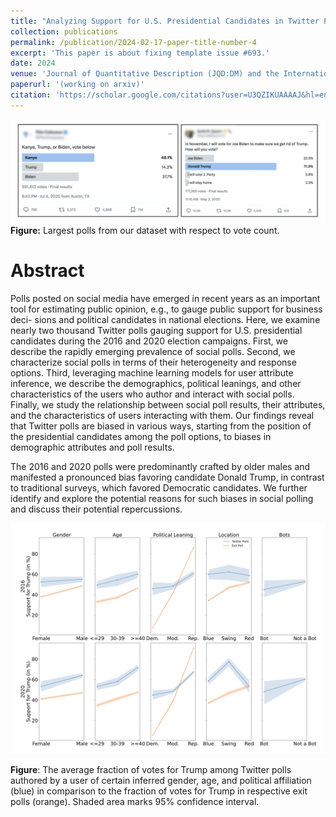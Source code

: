 ```yaml
---
title: "Analyzing Support for U.S. Presidential Candidates in Twitter Polls"
collection: publications
permalink: /publication/2024-02-17-paper-title-number-4
excerpt: 'This paper is about fixing template issue #693.'
date: 2024
venue: 'Journal of Quantitative Description (JQD:DM) and the International AAAI Conference on Web and Social Media (ICWSM)'
paperurl: '(working on arxiv)'
citation: 'https://scholar.google.com/citations?user=U3QZIKUAAAAJ&hl=en&oi=ao'
---
```


![Examples of polls posted on Twitter/X](/images/analyzing-1.png)
**Figure:** Largest polls from our dataset with respect to vote count.

Abstract
=====

Polls posted on social media have emerged in recent years as an important tool for estimating public opinion, e.g., to gauge public support for business deci- sions and political candidates in national elections. Here, we examine nearly two thousand Twitter polls gauging support for U.S. presidential candidates during the 2016 and 2020 election campaigns. First, we describe the rapidly emerging prevalence of social polls. Second, we characterize social polls in terms of their heterogeneity and response options. Third, leveraging machine learning models for user attribute inference, we describe the demographics, political leanings, and other characteristics of the users who author and interact with social polls. Finally, we study the relationship between social poll results, their attributes, and the characteristics of users interacting with them. Our findings reveal that Twitter polls are biased in various ways, starting from the position of the presidential candidates among the poll options, to biases in demographic attributes and poll results. 

The 2016 and 2020 polls were predominantly crafted by older males and manifested a pronounced bias favoring candidate Donald Trump, in contrast to traditional surveys, which favored Democratic candidates. We further identify and explore the potential reasons for such biases in social polling and discuss their potential repercussions.

![Figure describing relationship between poll strata and outcomes](/images/analyzing-2.png)

**Figure**: The average fraction of votes for Trump among Twitter polls authored by a user of certain inferred gender, age, and political affiliation (blue) in comparison to the fraction of votes for Trump in respective exit polls (orange). Shaded area marks 95% confidence interval.
